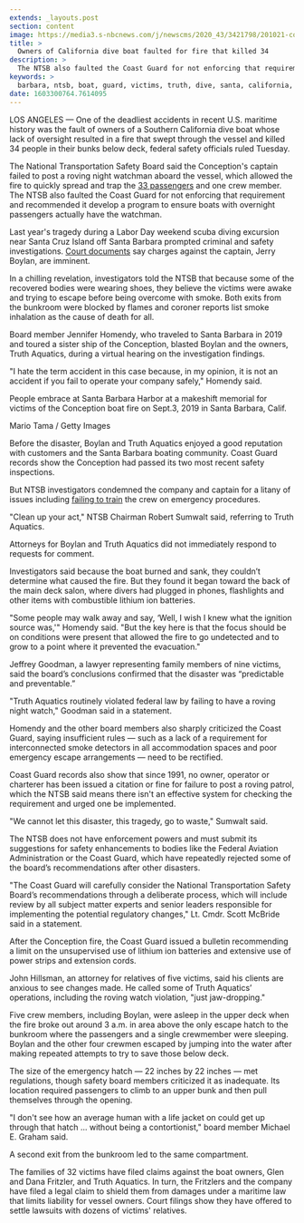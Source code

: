 ```yaml
--- 
extends: _layouts.post 
section: content 
image: https://media3.s-nbcnews.com/j/newscms/2020_43/3421798/201021-conception-boat-fire-al-1002_989ce6ee3645dd0ada3bff871a597726.nbcnews-fp-1200-630.jpg 
title: > 
  Owners of California dive boat faulted for fire that killed 34 
description: > 
  The NTSB also faulted the Coast Guard for not enforcing that requirement and recommended it develop a program to ensure boats with overnight passengers actually have the watchman.Last year's tragedy during a Labor Day weekend scuba diving excursion near Santa Cruz Island off Santa Barbara prompted criminal and safety investigations.Attorneys for Boylan and Truth Aquatics did not immediately respond to requests for comment.He called some of Truth Aquatics’ operations, including the roving watch violation, "just jaw-dropping."The families of 32 victims have filed claims against the boat owners, Glen and Dana Fritzler, and Truth Aquatics. 
keywords: > 
  barbara, ntsb, boat, guard, victims, truth, dive, santa, california, coast, faulted, boylan, aquatics, killed, safety, owners, 34 
date: 1603300764.7614095 
--- 
```

<div><p class="endmarkEnabled">LOS ANGELES &#8212; One of the deadliest accidents in recent U.S. maritime history was the fault of owners of a Southern California dive boat whose lack of oversight resulted in a fire that swept through the vessel and killed 34 people in their bunks below deck, federal safety officials ruled Tuesday.</p><p class="endmarkEnabled">The National Transportation Safety Board said the Conception's captain failed to post a roving night watchman aboard the vessel, which allowed the fire to quickly spread and trap the <a href="https://www.nbcnews.com/news/us-news/family-5-charter-school-students-among-those-presumed-dead-california-n1049371" target="_blank">33 passengers</a> and one crew member. The NTSB also faulted the Coast Guard for not enforcing that requirement and recommended it develop a program to ensure boats with overnight passengers actually have the watchman.</p><p></p><p id="taboolaReadMoreBelow"></p><p class="endmarkEnabled">Last year's tragedy during a Labor Day weekend scuba diving excursion near Santa Cruz Island off Santa Barbara prompted criminal and safety investigations. <a href="https://apnews.com/article/678d87b634d018a0b36e5be33acbca67">Court documents</a> say charges against the captain, Jerry Boylan, are imminent.</p><p class="endmarkEnabled">In a chilling revelation, investigators told the NTSB that because some of the recovered bodies were wearing shoes, they believe the victims were awake and trying to escape before being overcome with smoke. Both exits from the bunkroom were blocked by flames and coroner reports list smoke inhalation as the cause of death for all.</p><p class="endmarkEnabled">Board member Jennifer Homendy, who traveled to Santa Barbara in 2019 and toured a sister ship of the Conception, blasted Boylan and the owners, Truth Aquatics, during a virtual hearing on the investigation findings.</p><p class="endmarkEnabled">"I hate the term accident in this case because, in my opinion, it is not an accident if you fail to operate your company safely," Homendy said.</p><p class="lazyload-placeholder"></p><p class="caption__container">People embrace at Santa Barbara Harbor at a makeshift memorial for victims of the Conception boat fire on Sept.3, 2019 in Santa Barbara, Calif. </p><p class="caption__source">Mario Tama / Getty Images</p><p class="endmarkEnabled">Before the disaster, Boylan and Truth Aquatics enjoyed a good reputation with customers and the Santa Barbara boating community. Coast Guard records show the Conception had passed its two most recent safety inspections.</p><p></p><p class="endmarkEnabled">But NTSB investigators condemned the company and captain for a litany of issues including <a href="https://www.nbcnews.com/news/us-news/no-emergency-training-crew-dive-boat-where-fire-killed-34-n1240277" target="_blank">failing to train</a> the crew on emergency procedures.</p><p class="endmarkEnabled">"Clean up your act," NTSB Chairman Robert Sumwalt said, referring to Truth Aquatics.</p><p class="endmarkEnabled">Attorneys for Boylan and Truth Aquatics did not immediately respond to requests for comment.</p><p class="endmarkEnabled">Investigators said because the boat burned and sank, they couldn&#8217;t determine what caused the fire. But they found it began toward the back of the main deck salon, where divers had plugged in phones, flashlights and other items with combustible lithium ion batteries.</p><p></p><p class="endmarkEnabled">"Some people may walk away and say, &#8216;Well, I wish I knew what the ignition source was,'" Homendy said. "But the key here is that the focus should be on conditions were present that allowed the fire to go undetected and to grow to a point where it prevented the evacuation."</p><p class="endmarkEnabled">Jeffrey Goodman, a lawyer representing family members of nine victims, said the board&#8217;s conclusions confirmed that the disaster was &#8220;predictable and preventable.&#8221;</p><p class="endmarkEnabled">"Truth Aquatics routinely violated federal law by failing to have a roving night watch," Goodman said in a statement.</p><p class="endmarkEnabled">Homendy and the other board members also sharply criticized the Coast Guard, saying insufficient rules &#8212; such as a lack of a requirement for interconnected smoke detectors in all accommodation spaces and poor emergency escape arrangements &#8212; need to be rectified.</p><p></p><p class="endmarkEnabled">Coast Guard records also show that since 1991, no owner, operator or charterer has been issued a citation or fine for failure to post a roving patrol, which the NTSB said means there isn't an effective system for checking the requirement and urged one be implemented.</p><p class="endmarkEnabled">"We cannot let this disaster, this tragedy, go to waste," Sumwalt said.</p><p class="endmarkEnabled">The NTSB does not have enforcement powers and must submit its suggestions for safety enhancements to bodies like the Federal Aviation Administration or the Coast Guard, which have repeatedly rejected some of the board&#8217;s recommendations after other disasters.</p><p class="endmarkEnabled">"The Coast Guard will carefully consider the National Transportation Safety Board&#8217;s recommendations through a deliberate process, which will include review by all subject matter experts and senior leaders responsible for implementing the potential regulatory changes," Lt. Cmdr. Scott McBride said in a statement.</p><p></p><p class="endmarkEnabled">After the Conception fire, the Coast Guard issued a bulletin recommending a limit on the unsupervised use of lithium ion batteries and extensive use of power strips and extension cords.</p><p class="endmarkEnabled">John Hillsman, an attorney for relatives of five victims, said his clients are anxious to see changes made. He called some of Truth Aquatics&#8217; operations, including the roving watch violation, "just jaw-dropping."</p><p class="endmarkEnabled">Five crew members, including Boylan, were asleep in the upper deck when the fire broke out around 3 a.m. in area above the only escape hatch to the bunkroom where the passengers and a single crewmember were sleeping. Boylan and the other four crewmen escaped by jumping into the water after making repeated attempts to try to save those below deck.</p><p></p><p class="endmarkEnabled">The size of the emergency hatch &#8212; 22 inches by 22 inches &#8212; met regulations, though safety board members criticized it as inadequate. Its location required passengers to climb to an upper bunk and then pull themselves through the opening.</p><p class="endmarkEnabled">"I don't see how an average human with a life jacket on could get up through that hatch ... without being a contortionist," board member Michael E. Graham said.</p><p class="endmarkEnabled">A second exit from the bunkroom led to the same compartment.</p><p class="endmarkEnabled">The families of 32 victims have filed claims against the boat owners, Glen and Dana Fritzler, and Truth Aquatics. In turn, the Fritzlers and the company have filed a legal claim to shield them from damages under a maritime law that limits liability for vessel owners. Court filings show they have offered to settle lawsuits with dozens of victims' relatives.</p></div>